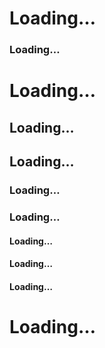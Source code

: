 # Loading…
### Loading…
# Loading…
## Loading…
## Loading…
### Loading…
### Loading…
#### Loading…
#### Loading…
#### Loading…
# Loading…